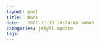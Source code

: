 ```yaml
---
layout: post
title:  Done
date:   2022-11-19 16:24:00 +0000
categories: jekyll update
tags:   
---
```


